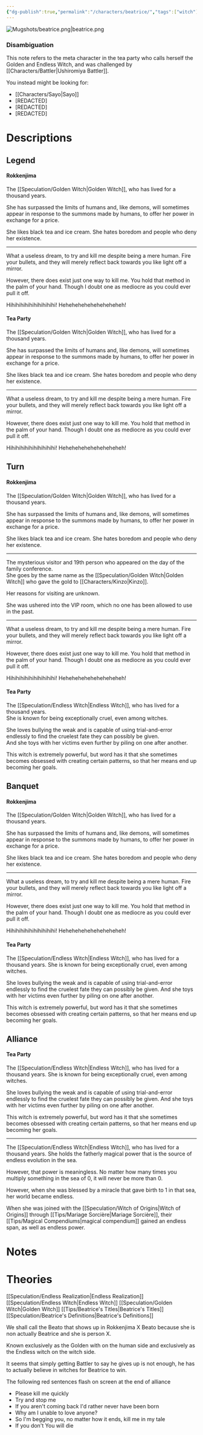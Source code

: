 ```yaml
---
{"dg-publish":true,"permalink":"/characters/beatrice/","tags":["witch"]}
---
```




![Mugshots/beatrice.png|beatrice.png](/img/user/Mugshots/beatrice.png)


### Disambiguation
This note refers to the meta character in the tea party who calls herself the Golden and Endless Witch, and was challenged by [[Characters/Battler\|Ushiromiya Battler]].

You instead might be looking for:
- [[Characters/Sayo\|Sayo]]
- \[REDACTED\]
- \[REDACTED\]
- \[REDACTED\]

# Descriptions

## Legend
#### Rokkenjima

The [[Speculation/Golden Witch\|Golden Witch]], who has lived for a thousand years.

She has surpassed the limits of humans and, like demons, will sometimes appear in response to the summons made by humans, to offer her power in exchange for a price.

She likes black tea and ice cream. She hates boredom and people who deny her existence.

---
What a useless dream, to try and kill me despite being a mere human. Fire your bullets, and they will merely reflect back towards you like light off a mirror.

However, there does exist just one way to kill me. You hold that method in the palm of your hand. Though I doubt one as mediocre as you could ever pull it off.

Hihihihihihihihihihihi! Heheheheheheheheheheh!
#### Tea Party

The [[Speculation/Golden Witch\|Golden Witch]], who has lived for a thousand years.

She has surpassed the limits of humans and, like demons, will sometimes appear in response to the summons made by humans, to offer her power in exchange for a price.

She likes black tea and ice cream. She hates boredom and people who deny her existence.

---
What a useless dream, to try and kill me despite being a mere human. Fire your bullets, and they will merely reflect back towards you like light off a mirror.

However, there does exist just one way to kill me. You hold that method in the palm of your hand. Though I doubt one as mediocre as you could ever pull it off.

Hihihihihihihihihihihi! Heheheheheheheheheheh!
## Turn
#### Rokkenjima

The [[Speculation/Golden Witch\|Golden Witch]], who has lived for a thousand years.

She has surpassed the limits of humans and, like demons, will sometimes appear in response to the summons made by humans, to offer her power in exchange for a price.

She likes black tea and ice cream. She hates boredom and people who deny her existence.

---
The mysterious visitor and 19th person who appeared on the day of the family conference.  
She goes by the same name as the [[Speculation/Golden Witch\|Golden Witch]] who gave the gold to [[Characters/Kinzo\|Kinzo]].  

Her reasons for visiting are unknown.  

She was ushered into the VIP room, which no one has been allowed to use in the past.

---
What a useless dream, to try and kill me despite being a mere human. Fire your bullets, and they will merely reflect back towards you like light off a mirror.

However, there does exist just one way to kill me. You hold that method in the palm of your hand. Though I doubt one as mediocre as you could ever pull it off.

Hihihihihihihihihihihi! Heheheheheheheheheheh!
#### Tea Party

The [[Speculation/Endless Witch\|Endless Witch]], who has lived for a thousand years.  
She is known for being exceptionally cruel, even among witches.  

She loves bullying the weak and is capable of using trial-and-error endlessly to find the cruelest fate they can possibly be given.  
And she toys with her victims even further by piling on one after another.  

This witch is extremely powerful, but word has it that she sometimes becomes obsessed with creating certain patterns, so that her means end up becoming her goals.
## Banquet
#### Rokkenjima

The [[Speculation/Golden Witch\|Golden Witch]], who has lived for a thousand years.

She has surpassed the limits of humans and, like demons, will sometimes appear in response to the summons made by humans, to offer her power in exchange for a price.

She likes black tea and ice cream. She hates boredom and people who deny her existence.

---
What a useless dream, to try and kill me despite being a mere human. Fire your bullets, and they will merely reflect back towards you like light off a mirror.

However, there does exist just one way to kill me. You hold that method in the palm of your hand. Though I doubt one as mediocre as you could ever pull it off.

Hihihihihihihihihihihi! Heheheheheheheheheheh!
#### Tea Party

The [[Speculation/Endless Witch\|Endless Witch]], who has lived for a thousand years.
She is known for being exceptionally cruel, even among witches.

She loves bullying the weak and is capable of using trial-and-error endlessly to find the cruelest fate they can possibly be given.
And she toys with her victims even further by piling on one after another.

This witch is extremely powerful, but word has it that she sometimes becomes obsessed with creating certain patterns, so that her means end up becoming her goals.
## Alliance
#### Tea Party

The [[Speculation/Endless Witch\|Endless Witch]], who has lived for a thousand years. She is known for being exceptionally cruel, even among witches.

She loves bullying the weak and is capable of using trial-and-error endlessly to find the cruelest fate they can possibly be given. And she toys with her victims even further by piling on one after another.

This witch is extremely powerful, but word has it that she sometimes becomes obsessed with creating certain patterns, so that her means end up becoming her goals.

---
The [[Speculation/Endless Witch\|Endless Witch]], who has lived for a thousand years. She holds the fatherly magical power that is the source of endless evolution in the sea.

However, that power is meaningless. No matter how many times you multiply something in the sea of 0, it will never be more than 0.

However, when she was blessed by a miracle that gave birth to 1 in that sea, her world became endless.

When she was joined with the [[Speculation/Witch of Origins\|Witch of Origins]] through [[Tips/Mariage Sorcière\|Mariage Sorcière]], their [[Tips/Magical Compendiums\|magical compendium]] gained an endless span, as well as endless power.


# Notes
# Theories

[[Speculation/Endless Realization\|Endless Realization]]
[[Speculation/Endless Witch\|Endless Witch]]
[[Speculation/Golden Witch\|Golden Witch]]
[[Tips/Beatrice's Titles\|Beatrice's Titles]]
[[Speculation/Beatrice's Definitions\|Beatrice's Definitions]]

We shall call the Beato that shows up in Rokkenjima X Beato because she is non actually Beatrice and she is person X.

Known exclusively as the Golden with on the human side and exclusively as the Endless witch on the witch side.

It seems that simply getting Battler to say he gives up is not enough, he has to actually believe in witches for Beatrice to win.



The following red sentences flash on screen at the end of alliance
- Please kill me quickly 
- Try and stop me 
- If you aren't coming back I'd rather never have been born 
- Why am I unable to love anyone? 
- So I'm begging you, no matter how it ends, kill me in my tale 
- If you don't You will die